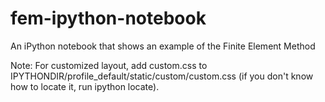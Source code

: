 # fem-ipython-notebook
An iPython notebook that shows an example of the Finite Element Method

Note: For customized layout, add custom.css to IPYTHONDIR/profile_default/static/custom/custom.css (if you don't know how to locate it, run ipython locate).
